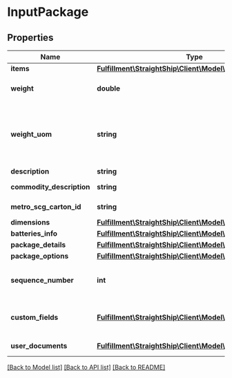# InputPackage

## Properties
Name | Type | Description | Notes
------------ | ------------- | ------------- | -------------
**items** | [**Fulfillment\StraightShip\Client\Model\InputPackageItem[]**](InputPackageItem.md) | Items | [optional] 
**weight** | **double** | Mandatory package net weight. | [optional] 
**weight_uom** | **string** | Weight UOM. Default is LBS.  Allowed values: LB, KG, OZ, G | [optional] 
**description** | **string** | Box name | [optional] 
**commodity_description** | **string** | Commodity description | [optional] 
**metro_scg_carton_id** | **string** | For internal use only | [optional] 
**dimensions** | [**Fulfillment\StraightShip\Client\Model\Dimensions**](Dimensions.md) |  | [optional] 
**batteries_info** | [**Fulfillment\StraightShip\Client\Model\BatteriesInfo**](BatteriesInfo.md) |  | [optional] 
**package_details** | [**Fulfillment\StraightShip\Client\Model\PackageDetails**](PackageDetails.md) |  | [optional] 
**package_options** | [**Fulfillment\StraightShip\Client\Model\PackageOptions**](PackageOptions.md) |  | [optional] 
**sequence_number** | **int** | Package sequential number in shipment | [optional] 
**custom_fields** | [**Fulfillment\StraightShip\Client\Model\CustomField[]**](CustomField.md) | Custom fields to pass with package | [optional] 
**user_documents** | [**Fulfillment\StraightShip\Client\Model\UserDocument[]**](UserDocument.md) | User documents | [optional] 

[[Back to Model list]](../../README.md#documentation-for-models) [[Back to API list]](../../README.md#documentation-for-api-endpoints) [[Back to README]](../../README.md)

